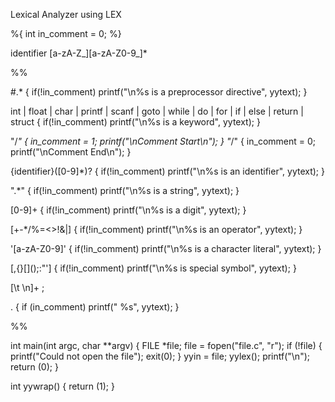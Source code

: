 Lexical Analyzer using LEX


%{
    int in_comment = 0;
%}

identifier [a-zA-Z_][a-zA-Z0-9_]*

%%

#.* { if(!in_comment) printf("\n%s is a preprocessor directive", yytext); }

int | float | char | printf | scanf | goto | while | do | for | if | else | return | struct { if(!in_comment) printf("\n%s is a keyword", yytext); }

"/*" { in_comment = 1; printf("\nComment Start\n"); }
"*/" { in_comment = 0; printf("\nComment End\n"); }

{identifier}([0-9]*)? { if(!in_comment) printf("\n%s is an identifier", yytext); }

\".*\" { if(!in_comment) printf("\n%s is a string", yytext); }

[0-9]+ { if(!in_comment) printf("\n%s is a digit", yytext); }

[+\-*/%=\<>!&|] { if(!in_comment) printf("\n%s is an operator", yytext); }

\'[a-zA-Z0-9]\' { if(!in_comment) printf("\n%s is a character literal", yytext); }

[,{}\[\]();:"'] { if(!in_comment) printf("\n%s is special symbol", yytext); }

[\t \n]+ ;

. { if (in_comment) printf("  %s", yytext); }

%%

int main(int argc, char **argv)
{
    FILE *file;
    file = fopen("file.c", "r");
    if (!file)
    {
        printf("Could not open the file");
        exit(0);
    }
    yyin = file;
    yylex();
    printf("\n");
    return (0);
}

int yywrap()
{
    return (1);
}
